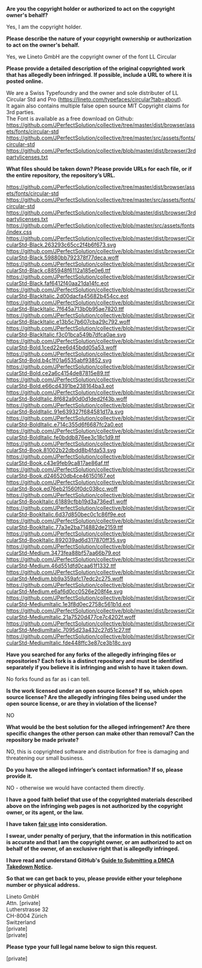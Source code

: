 **Are you the copyright holder or authorized to act on the copyright owner's behalf?**

Yes, I am the copyright holder.

**Please describe the nature of your copyright ownership or authorization to act on the owner's behalf.**

Yes, we Lineto GmbH are the copyright owner of the font LL Circular

**Please provide a detailed description of the original copyrighted work that has allegedly been infringed. If possible, include a URL to where it is posted online.**

We are a Swiss Typefoundry and the owner and sole distributer of LL Circular Std and Pro (https://lineto.com/typefaces/circular?tab=about).  
It again also contains multiple false open source MIT Copyright claims for 3rd parties.  
The Font is available as a free download on Github:  
https://github.com/JPerfectSolution/collective/tree/master/dist/browser/assets/fonts/circular-std  
https://github.com/JPerfectSolution/collective/tree/master/src/assets/fonts/circular-std  
https://github.com/JPerfectSolution/collective/blob/master/dist/browser/3rdpartylicenses.txt

**What files should be taken down? Please provide URLs for each file, or if the entire repository, the repository’s URL.**

https://github.com/JPerfectSolution/collective/tree/master/dist/browser/assets/fonts/circular-std  
https://github.com/JPerfectSolution/collective/tree/master/src/assets/fonts/circular-std  
https://github.com/JPerfectSolution/collective/blob/master/dist/browser/3rdpartylicenses.txt  
https://github.com/JPerfectSolution/collective/blob/master/src/assets/fonts/index.css  
https://github.com/JPerfectSolution/collective/blob/master/dist/browser/CircularStd-Black.263293c65cc2f4b6f673.svg  
https://github.com/JPerfectSolution/collective/blob/master/dist/browser/CircularStd-Black.59880bb792378f77deca.woff  
https://github.com/JPerfectSolution/collective/blob/master/dist/browser/CircularStd-Black.c885948f6112a185e0e6.ttf  
https://github.com/JPerfectSolution/collective/blob/master/dist/browser/CircularStd-Black.faf6412f40aa21da14fc.eot  
https://github.com/JPerfectSolution/collective/blob/master/dist/browser/CircularStd-BlackItalic.2d00dacfa45682b454cc.eot  
https://github.com/JPerfectSolution/collective/blob/master/dist/browser/CircularStd-BlackItalic.7f645a713b0b95ae7820.ttf  
https://github.com/JPerfectSolution/collective/blob/master/dist/browser/CircularStd-BlackItalic.e13b5c7b607cba29c792.woff  
https://github.com/JPerfectSolution/collective/blob/master/dist/browser/CircularStd-BlackItalic.f3c01bca549b7dfca0ae.svg  
https://github.com/JPerfectSolution/collective/blob/master/dist/browser/CircularStd-Bold.1ced22ee6d45bdd05a53.woff  
https://github.com/JPerfectSolution/collective/blob/master/dist/browser/CircularStd-Bold.b4c1f01a6535abf93852.svg  
https://github.com/JPerfectSolution/collective/blob/master/dist/browser/CircularStd-Bold.ce2a6c4154de87815e89.ttf  
https://github.com/JPerfectSolution/collective/blob/master/dist/browser/CircularStd-Bold.e66cd4391be238164ba3.eot  
https://github.com/JPerfectSolution/collective/blob/master/dist/browser/CircularStd-BoldItalic.8f682a90d0d1ded2f43b.woff  
https://github.com/JPerfectSolution/collective/blob/master/dist/browser/CircularStd-BoldItalic.91e639327f684581d17a.svg  
https://github.com/JPerfectSolution/collective/blob/master/dist/browser/CircularStd-BoldItalic.e714c355d6f6687fc2a0.eot  
https://github.com/JPerfectSolution/collective/blob/master/dist/browser/CircularStd-BoldItalic.fe0bddb876ee3c18c1d9.ttf  
https://github.com/JPerfectSolution/collective/blob/master/dist/browser/CircularStd-Book.81002b22dbdd8b4fda53.svg  
https://github.com/JPerfectSolution/collective/blob/master/dist/browser/CircularStd-Book.c43e9feb9ca817ae86af.ttf  
https://github.com/JPerfectSolution/collective/blob/master/dist/browser/CircularStd-Book.d246520db4ce46150167.eot  
https://github.com/JPerfectSolution/collective/blob/master/dist/browser/CircularStd-Book.ed76eb21560f0dc038cc.woff  
https://github.com/JPerfectSolution/collective/blob/master/dist/browser/CircularStd-BookItalic.61889cfbb19d3a736ed1.woff  
https://github.com/JPerfectSolution/collective/blob/master/dist/browser/CircularStd-BookItalic.6d37d850bec0c1c86f9e.eot  
https://github.com/JPerfectSolution/collective/blob/master/dist/browser/CircularStd-BookItalic.77a3e2ba714882de2159.ttf  
https://github.com/JPerfectSolution/collective/blob/master/dist/browser/CircularStd-BookItalic.892039ad6d317870ff35.svg  
https://github.com/JPerfectSolution/collective/blob/master/dist/browser/CircularStd-Medium.3473fea88bf57aa66b79.eot  
https://github.com/JPerfectSolution/collective/blob/master/dist/browser/CircularStd-Medium.46d551dfd0caa61f1332.ttf  
https://github.com/JPerfectSolution/collective/blob/master/dist/browser/CircularStd-Medium.bb9a359afc17edc2c275.woff  
https://github.com/JPerfectSolution/collective/blob/master/dist/browser/CircularStd-Medium.e6af6d0cc0526e208f4e.svg  
https://github.com/JPerfectSolution/collective/blob/master/dist/browser/CircularStd-MediumItalic.1e3f8d0ec2758c561b1d.eot  
https://github.com/JPerfectSolution/collective/blob/master/dist/browser/CircularStd-MediumItalic.21a7520d477ce7c4202f.woff  
https://github.com/JPerfectSolution/collective/blob/master/dist/browser/CircularStd-MediumItalic.7095d23a432c27d51c27.ttf  
https://github.com/JPerfectSolution/collective/blob/master/dist/browser/CircularStd-MediumItalic.fde448ffc3e87ce3b18c.svg  

**Have you searched for any forks of the allegedly infringing files or repositories? Each fork is a distinct repository and must be identified separately if you believe it is infringing and wish to have it taken down.**

No forks found as far as i can tell.

**Is the work licensed under an open source license? If so, which open source license? Are the allegedly infringing files being used under the open source license, or are they in violation of the license?**

NO

**What would be the best solution for the alleged infringement? Are there specific changes the other person can make other than removal? Can the repository be made private?**

NO, this is copyrighted software and distribution for free is damaging and threatening our small business.

**Do you have the alleged infringer’s contact information? If so, please provide it.**

NO - otherwise we would have contacted them directly.

**I have a good faith belief that use of the copyrighted materials described above on the infringing web pages is not authorized by the copyright owner, or its agent, or the law.**

**I have taken <a href="https://www.lumendatabase.org/topics/22">fair use</a> into consideration.**

**I swear, under penalty of perjury, that the information in this notification is accurate and that I am the copyright owner, or am authorized to act on behalf of the owner, of an exclusive right that is allegedly infringed.**

**I have read and understand GitHub's <a href="https://help.github.com/articles/guide-to-submitting-a-dmca-takedown-notice/">Guide to Submitting a DMCA Takedown Notice</a>.**

**So that we can get back to you, please provide either your telephone number or physical address.**

Lineto GmbH  
Attn. [private]  
Lutherstrasse 32  
CH-8004 Zürich  
Switzerland  
[private]  
[private]

**Please type your full legal name below to sign this request.**

[private]

